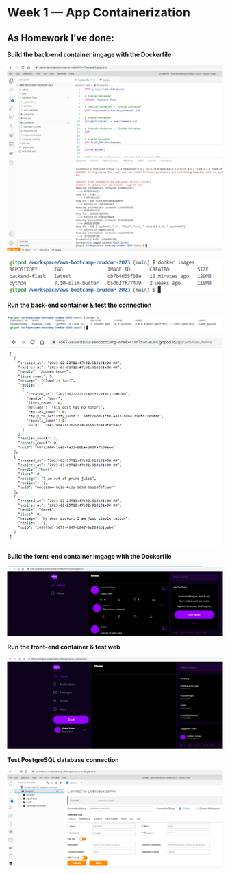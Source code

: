 # Week 1 — App Containerization

## As Homework I've done:

**Build the back-end container imgage with the Dockerfile**

![Docker_build_back-end](assets/docker_build.png)

![Docker_images_back-end](assets/docker_images.png)


**Run the back-end container & test the connection**

![Docker_run_back-end](assets/docker_ps.png)

![Docker_test_back-end](assets/docker_run_url.png)


**Build the fornt-end container imgage with the Dockerfile**

![Docker_build_front-end](assets/docker_compose_front-end.png)


**Run the front-end container & test web**

![Docker_test_front-end](assets/front-end_running.png)


**Test PostgreSQL database connection**

![PostgreSQL database connection](assets/postgresql_database_connection.png)

